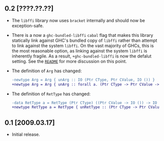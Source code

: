 ## 0.2 [????.??.??]
* The `libffi` library now uses `bracket` internally and should now be
  exception-safe.
* There is a now a `ghc-bundled-libffi` `cabal` flag that makes this library
  statically link against GHC's bundled copy of `libffi` rather than attempt to
  link against the system `libffi`. On the vast majority of GHCs, this is the
  most reasonable option, as linking against the system `libffi` is inherently
  fragile. As a result, `+ghc-bundled-libffi` is now the defalut setting. See
  the [`README`](https://github.com/remiturk/libffi/blob/master/README.md#notes-on-ghcs-bundling-of-libffi)
  for more discussion on this point.
* The definition of `Arg` has changed:

  ```diff
  -newtype Arg = Arg { unArg :: IO (Ptr CType, Ptr CValue, IO ()) }
  +newtype Arg = Arg { unArg :: forall a. (Ptr CType -> Ptr CValue -> IO a) -> IO a }
  ```
* The definition of `RetType` has changed:
  ```diff
  -data RetType a = RetType (Ptr CType) ((Ptr CValue -> IO ()) -> IO a)
  +newtype RetType a = RetType { unRetType :: (Ptr CType -> Ptr CValue -> IO ()) -> IO a }
  ```

## 0.1 [2009.03.17]
* Initial release.
